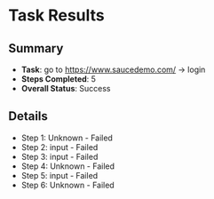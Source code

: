 
# Task Results

## Summary
- **Task**: go to https://www.saucedemo.com/ -> login
- **Steps Completed**: 5
- **Overall Status**: Success

## Details
- Step 1: Unknown - Failed
- Step 2: input - Failed
- Step 3: input - Failed
- Step 4: Unknown - Failed
- Step 5: input - Failed
- Step 6: Unknown - Failed
